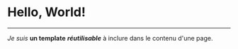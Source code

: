 # Hello, World!
---
*Je suis* **un template** ***réutilisable*** à inclure dans le contenu d'une page.
